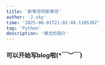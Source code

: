 ```yaml
---
title: '斯蒂芬阿斯蒂芬'
author: 'J.sky'
time: '2025-06-01T21:02:48.110538Z'
tag: 'Python'
description: '博文的简介'
---
```



### 可以开始写blog啦(*￣︶￣)